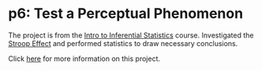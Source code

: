 <h1>p6: Test a Perceptual Phenomenon</h1>

The project is from the [Intro to Inferential Statistics](https://www.udacity.com/course/intro-to-inferential-statistics--ud201) course. Investigated the [Stroop Effect](https://en.wikipedia.org/wiki/Stroop_effect) and performed statistics to draw necessary conclusions.

Click [here](https://github.com/djlee11/udacity-dand/blob/master/p6/report.ipynb) for more information on this project.
